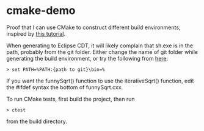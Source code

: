 # cmake-demo
Proof that I can use CMake to construct different build environments, inspired by [this tutorial](https://cmake.org/cmake/help/latest/index.html).

When generating to Eclipse CDT, it will likely complain that sh.exe is in the path, probably from the git folder. Either change the name of git folder while generating the build environment, or try the following from [here](https://github.com/filipwasil/fillwave/issues/17):

	> set PATH=%PATH:{path to git}\bin=%

If you want the funnySqrt() function to use the iterativeSqrt() function, edit the #ifdef syntax the bottom of funnySqrt.cxx.

To run CMake tests, first build the project, then run

	> ctest

from the build directory.